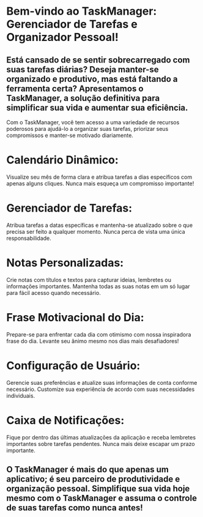 
<h1>Bem-vindo ao TaskManager: Gerenciador de Tarefas e Organizador Pessoal!</h1>

<h2>Está cansado de se sentir sobrecarregado com suas tarefas diárias? Deseja manter-se organizado e produtivo, mas está faltando a ferramenta certa? Apresentamos o TaskManager, a solução definitiva para simplificar sua vida e aumentar sua eficiência.</h2>
<p>
Com o TaskManager, você tem acesso a uma variedade de recursos poderosos para ajudá-lo a organizar suas tarefas, priorizar seus compromissos e manter-se motivado diariamente.
</p>
<h1>
Calendário Dinâmico:
</h1>
<p>Visualize seu mês de forma clara e atribua tarefas a dias específicos com apenas alguns cliques. Nunca mais esqueça um compromisso importante!</p>
<h1>
Gerenciador de Tarefas:
</h1>
<p>Atribua tarefas a datas específicas e mantenha-se atualizado sobre o que precisa ser feito a qualquer momento. Nunca perca de vista uma única responsabilidade.</p>

<h1>Notas Personalizadas:</h1>
<p>Crie notas com títulos e textos para capturar ideias, lembretes ou informações importantes. Mantenha todas as suas notas em um só lugar para fácil acesso quando necessário.</p>

<h1>Frase Motivacional do Dia:</h1>
<p>Prepare-se para enfrentar cada dia com otimismo com nossa inspiradora frase do dia. Levante seu ânimo mesmo nos dias mais desafiadores!</p>

<h1>Configuração de Usuário:</h1>
<p>
Gerencie suas preferências e atualize suas informações de conta conforme necessário. Customize sua experiência de acordo com suas necessidades individuais.
</p>

<h1>Caixa de Notificações:</h1>
<p>  
Fique por dentro das últimas atualizações da aplicação e receba lembretes importantes sobre tarefas pendentes. Nunca mais deixe escapar um prazo importante.
</p>

<h2>O TaskManager é mais do que apenas um aplicativo; é seu parceiro de produtividade e organização pessoal. Simplifique sua vida hoje mesmo com o TaskManager e assuma o controle de suas tarefas como nunca antes!</h2>






